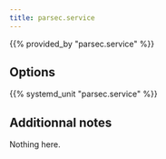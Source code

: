 ```yaml
---
title: parsec.service
---
```


{{% provided_by "parsec.service" %}}

## Options

{{% systemd_unit "parsec.service" %}}

## Additionnal notes

Nothing here.